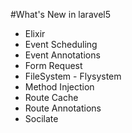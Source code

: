 
<!-- .slide: data-background="assets/img/storm.jpg" class="bg-inverse" data-background-transition="zoom" data-transition="fade"-->

#What's New in laravel5

- Elixir
- Event Scheduling
- Event Annotations
- Form Request
- FileSystem - Flysystem
- Method Injection
- Route Cache
- Route Annotations
- Socilate
